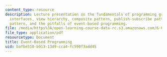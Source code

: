 ```yaml
---
content_type: resource
description: Lecture presentation on the fundamentals of programming graphical user
  interfaces, view hierarchy, composite pattern, publish-subscribe pattern, model-view-controller
  pattern, and the pitfalls of event-based programming.
file: /media/https%3A/open-learning-course-data-rc.s3.amazonaws.com/6-005-elements-of-software-construction-fall-2008/bafbe510b91313d9cca4fc590f3add45_MIT6_005f08_lec17.pdf
file_type: application/pdf
resourcetype: Document
title: Event-Based Programming
uid: bafbe510-b913-13d9-cca4-fc590f3add45
---
```

